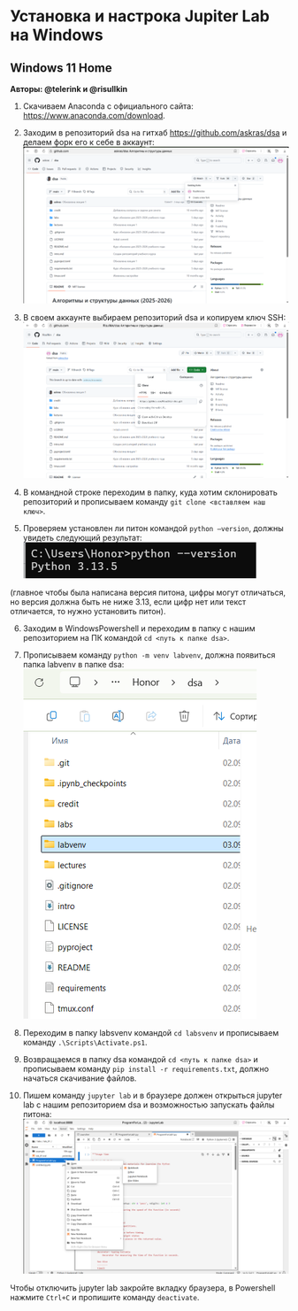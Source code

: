 <!-- #region -->
# Установка и настрока Jupiter Lab на Windows 

## Windows 11 Home

**Авторы: @telerink и @risullkin**

1. Скачиваем Anaconda с официального сайта: https://www.anaconda.com/download.

2. Заходим в репозиторий dsa на гитхаб https://github.com/askras/dsa и делаем форк его к себе в аккаунт:
![Компьютер](img/1.png)

3. В своем аккаунте выбираем репозиторий dsa и копируем ключ SSH:
![Компьютер](img/2.png)

4. В командной строке переходим в папку, куда хотим склонировать репозиторий и прописываем команду `git clone <вставляем наш ключ>`.

5. Проверяем установлен ли питон командой `python –version`, должны увидеть следующий результат:
![Компьютер](img/3.png)

(главное чтобы была написана версия питона, цифры могут отличаться, но версия должна быть не ниже 3.13, если цифр нет или текст отличается, то нужно установить питон).

6. Заходим в WindowsPowershell и переходим в папку с нашим репозиторием на ПК командой `cd <путь к папке dsa>`.
   
7. Прописываем команду `python -m venv labvenv`, должна появиться папка labvenv в папке dsa:
![Компьютер](img/4.png)


8. Переходим в папку labsvenv командой `cd labsvenv` и прописываем команду `.\Scripts\Activate.ps1`.

9. Возвращаемся в папку dsa командой `cd <путь к папке dsa>` и прописываем команду `pip install -r requirements.txt`, должно начаться скачивание файлов.

10. Пишем команду `jupyter lab` и в браузере должен открыться jupyter lab с нашим репозиторием dsa и возможностью запускать файлы питона:
![Компьютер](img/5.png)

Чтобы отключить jupyter lab закройте вкладку браузера, в Powershell нажмите `Ctrl+C` и пропишите команду `deactivate`.

<!-- #endregion -->
